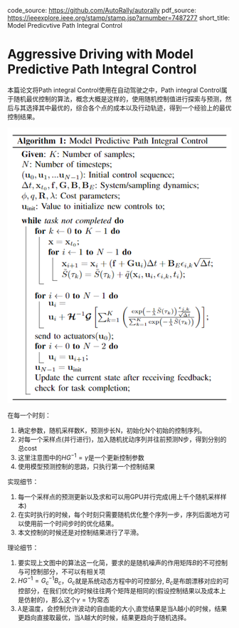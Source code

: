 code_source: https://github.com/AutoRally/autorally
pdf_source: https://ieeexplore.ieee.org/stamp/stamp.jsp?arnumber=7487277
short_title: Model Predicvtive Path Integral Control
# Aggressive Driving with Model Predictive Path Integral Control

本篇论文将Path integral Control使用在自动驾驶之中，Path integral Control属于随机最优控制的算法，概念大概是这样的，使用随机控制值进行探索与预测，然后与其选择其中最优的，综合各个点的成本以及行动轨迹，得到一个经验上的最优控制结果。

![主要算法](./res/PathIntegral基础算法.png)

在每一个时刻：

1. 确定参数，随机采样数K，预测步长N，初始化N个初始的控制序列。
2. 对每一个采样点(并行进行)，加入随机扰动序列并往前预测N步，得到分别的总cost
3. 这里注意图中的$HG^{-1} = \gamma$是一个更新控制参数
4. 使用模型预测控制的思路，只执行第一个控制结果

实现细节：
1. 每一个采样点的预测更新以及求和可以用GPU并行完成(用上千个随机采样样本)
2. 在实时执行的时候，每个时刻只需要随机优化整个序列一步，序列后面地方可以使用前一个时间步时的优化结果。
3. 本文控制的时候还是对控制结果进行了平滑。

理论细节：
1. 要实现上文图中的算法这一化简，要求的是随机噪声的作用矩阵$B$的不可控制与可控制部分，不可以有相关项
2. $HG^{-1} = G_c^{-1} B_c$，$G_c$就是系统动态方程中的可控部分, $B_c$是布朗漂移对应的可控部分，在我们优化的时候往往两个矩阵是相同的(假设控制结果以及成本上是仿射的)，那么这个$\gamma = 1$为常态
3. $\lambda$是温度，会控制允许波动的自由能的大小,直觉结果是当$\lambda$越小的时候，结果更趋向直接取最优，当$\lambda$越大的时候，结果更趋向于随机选择。